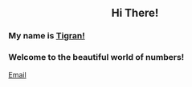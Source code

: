 ## <p align="center">Hi There!</p>
### My name is [Tigran!](www.linkedin.com/in/tigranbal)
### Welcome to the beautiful world of numbers!

[Email](mailto:balasanyan@me.com?subject=Hi% "My email")
